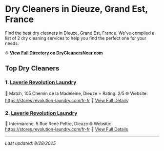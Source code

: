# Dry Cleaners in Dieuze, Grand Est, France

Find the best dry cleaners in Dieuze, Grand Est, France. We've compiled a list of 2 dry cleaning services to help you find the perfect one for your needs.

🌐 **[View Full Directory on DryCleanersNear.com](https://drycleanersnear.com/city/France/Grand%20Est/Dieuze)**

## Top Dry Cleaners

### 1. [Laverie Revolution Laundry](https://drycleanersnear.com/dryCleaner/68afb8ab4e19aac41e8a0ff0/laverie-revolution-laundry)
📍 Match, 105 Chemin de la Madeleine, Dieuze
⭐ Rating: 2/5
🌐 Website: https://stores.revolution-laundry.com/fr-fr
🔗 [View Full Details](https://drycleanersnear.com/dryCleaner/68afb8ab4e19aac41e8a0ff0/laverie-revolution-laundry)

### 2. [Laverie Revolution Laundry](https://drycleanersnear.com/dryCleaner/68afb8b94e19aac41e8a2274/laverie-revolution-laundry)
📍 Intermarche, 5 Rue René Peltre, Dieuze
🌐 Website: https://stores.revolution-laundry.com/fr-fr
🔗 [View Full Details](https://drycleanersnear.com/dryCleaner/68afb8b94e19aac41e8a2274/laverie-revolution-laundry)


---

*Last updated: 8/28/2025*
